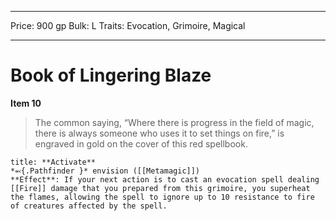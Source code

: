 
---
Price: 900 gp
Bulk: L
Traits: Evocation, Grimoire, Magical

---

# Book of Lingering Blaze

**Item 10**

> The common saying, “Where there is progress in the field of magic, there is always someone who uses it to set things on fire,” is engraved in gold on the cover of this red spellbook.

```ad-embed-ability
title: **Activate**
*⬻{.Pathfinder }* envision ([[Metamagic]]) 
**Effect**: If your next action is to cast an evocation spell dealing [[Fire]] damage that you prepared from this grimoire, you superheat the flames, allowing the spell to ignore up to 10 resistance to fire of creatures affected by the spell.

```
